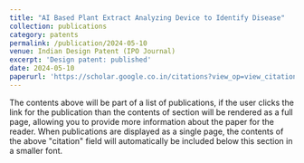 ```yaml
---
title: "AI Based Plant Extract Analyzing Device to Identify Disease"
collection: publications
category: patents
permalink: /publication/2024-05-10
venue: Indian Design Patent (IPO Journal)
excerpt: 'Design patent: published'
date: 2024-05-10
paperurl: 'https://scholar.google.co.in/citations?view_op=view_citation&hl=en&user=2ZADAfIAAAAJ&citation_for_view=2ZADAfIAAAAJ:d1gkVwhDpl0C'
---
```


The contents above will be part of a list of publications, if the user clicks the link for the publication than the contents of section will be rendered as a full page, allowing you to provide more information about the paper for the reader. When publications are displayed as a single page, the contents of the above "citation" field will automatically be included below this section in a smaller font.
